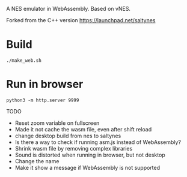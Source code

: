 
A NES emulator in WebAssembly. Based on vNES.

Forked from the C++ version https://launchpad.net/saltynes

# Build
```
./make_web.sh
```

# Run in browser
```
python3 -m http.server 9999
```

TODO

* Reset zoom variable on fullscreen
* Made it not cache the wasm file, even after shift reload
* change desktop build from nes to saltynes
* Is there a way to check if running asm.js instead of WebAssembly?
* Shrink wasm file by removing complex libraries
* Sound is distorted when running in browser, but not desktop
* Change the name
* Make it show a message if WebAssembly is not supported
